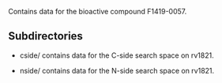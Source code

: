 Contains data for the bioactive compound F1419-0057.

## Subdirectories

- cside/ contains data for the C-side search space on rv1821.

- nside/ contains data for the N-side search space on rv1821.


